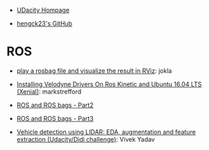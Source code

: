 
- [UDacity Hompage](https://challenge.udacity.com)

- [hengck23's GitHub](https://github.com/hengck23/didi-udacity-2017)

# ROS

- [play a rosbag file and visualize the result in RViz](https://getpocket.com/a/read/1673992757): jokla

- [Installing Velodyne Drivers On Ros Kinetic and Ubuntu 16.04 LTS (Xenial)](https://github.com/markstrefford/udacity-didi-competition/blob/master/velodyne-tutorials/Installing-Velodyne-Drivers-On-Ros-Kinetic-Ubuntu-16.04-LTS-Xenial.md): markstrefford



- [ROS and ROS bags - Part2](http://ronny.rest/blog/post_2017_03_30_ros2/)
- [ROS and ROS bags - Part3](http://ronny.rest/blog/post_2017_03_30_ros3_and_lidar/)



- [Vehicle detection using LIDAR: EDA, augmentation and feature extraction (Udacity/Didi challenge)](https://chatbotslife.com/vehichle-detection-using-lidar-eda-augmentation-and-feature-extraction-udacity-didi-challenge-4c95a0c28566): Vivek Yadav

